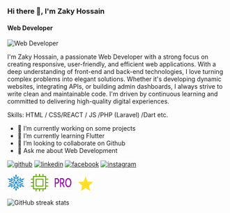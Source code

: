 ### Hi there 👋, I'm Zaky Hossain
#### Web Developer
![Web Developer](https://scontent.fdac41-2.fna.fbcdn.net/v/t39.30808-6/473189292_1555275701683654_7479078850856107913_n.jpg?_nc_cat=111&ccb=1-7&_nc_sid=86c6b0&_nc_ohc=Rz6Tfhn2ShcQ7kNvwG6ztDi&_nc_oc=AdkW8VIsUne4AuUMu-ukvnbXVe06U2UbhuYGwrzNG_7GGiiWM1GFvlsf1ODnTUm0Mkg&_nc_zt=23&_nc_ht=scontent.fdac41-2.fna&_nc_gid=zkmYRcy03kCnLUwIZ3aEtw&oh=00_AfML1pCSTe4kpJKGzygMhyAa8gRvwdWLg18ojVWF7xuNPw&oe=68635DEB)

I'm Zaky Hossain, a passionate Web Developer with a strong focus on creating responsive, user-friendly, and efficient web applications. With a deep understanding of front-end and back-end technologies, I love turning complex problems into elegant solutions. Whether it's developing dynamic websites, integrating APIs, or building admin dashboards, I always strive to write clean and maintainable code. I'm driven by continuous learning and committed to delivering high-quality digital experiences.

Skills: HTML / CSS/REACT / JS /PHP (Laravel) /Dart etc.

- 🔭 I’m currently working on some projects 
- 🌱 I’m currently learning Flutter  
- 👯 I’m looking to collaborate on Github 
- 💬 Ask me about Web Development 


[<img src='https://cdn.jsdelivr.net/npm/simple-icons@3.0.1/icons/github.svg' alt='github' height='40'>](https://github.com/zaky76)  [<img src='https://cdn.jsdelivr.net/npm/simple-icons@3.0.1/icons/linkedin.svg' alt='linkedin' height='40'>](https://www.linkedin.com/in/zakyhossain/)  [<img src='https://cdn.jsdelivr.net/npm/simple-icons@3.0.1/icons/facebook.svg' alt='facebook' height='40'>](https://www.facebook.com/zaky2765)  [<img src='https://cdn.jsdelivr.net/npm/simple-icons@3.0.1/icons/instagram.svg' alt='instagram' height='40'>](https://www.instagram.com/zakyhossain/)  

<a href='https://archiveprogram.github.com/'><img src='https://raw.githubusercontent.com/acervenky/animated-github-badges/master/assets/acbadge.gif' width='40' height='40'></a> <a href='https://docs.github.com/en/developers'><img src='https://raw.githubusercontent.com/acervenky/animated-github-badges/master/assets/devbadge.gif' width='40' height='40'></a> <a href='https://github.com/pricing'><img src='https://raw.githubusercontent.com/acervenky/animated-github-badges/master/assets/pro.gif' width='40' height='40'></a> <a href='https://stars.github.com/'><img src='https://raw.githubusercontent.com/acervenky/animated-github-badges/master/assets/starbadge.gif' width='35' height='35'></a> 

![GitHub streak stats](https://streak-stats.demolab.com/?user=zaky76)  

